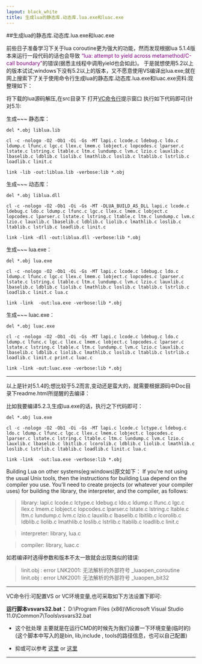 ```yaml
---
layout: black_white
title: 生成lua的静态库.动态库.lua.exe和luac.exe
---
```


##生成lua的静态库.动态库.lua.exe和luac.exe

前些日子准备学习下关于lua coroutine更为强大的功能，然而发现根据lua 5.1.4版本来运行一段代码的话也会导致 <font color="purple">“lua: attempt to yield across metamethod/C-call boundary”</font>的错误(据悉主线程中调用yield也会如此)。
于是就想使用5.2以上的版本试试;windows下没有5.2以上的版本，又不愿意使用VS编译出lua.exe;就在网上搜索下了关于使用命令行生成lua的静态库.动态库.lua.exe和luac.exe资料:现整理如下：

将下载的lua源码解压,在src目录下 打开[VC命令行](#jump)提示窗口 执行如下代码即可(针对5.1):
 
生成~~~ 静态库：
 
	del *.obj liblua.lib
	 
	cl -c -nologo -O2 -Ob1 -Oi -Gs -MT lapi.c lcode.c ldebug.c ldo.c ldump.c lfunc.c lgc.c llex.c lmem.c lobject.c lopcodes.c lparser.c lstate.c lstring.c ltable.c ltm.c lundump.c lvm.c lzio.c lauxlib.c lbaselib.c ldblib.c liolib.c lmathlib.c loslib.c ltablib.c lstrlib.c loadlib.c linit.c
	 
	link -lib -out:liblua.lib -verbose:lib *.obj
 
生成~~~ 动态库： 

	del *.obj liblua.dll
	 
	cl -c -nologo -O2 -Ob1 -Oi -Gs -MT -DLUA_BUILD_AS_DLL lapi.c lcode.c ldebug.c ldo.c ldump.c lfunc.c lgc.c llex.c lmem.c lobject.c lopcodes.c lparser.c lstate.c lstring.c ltable.c ltm.c lundump.c lvm.c lzio.c lauxlib.c lbaselib.c ldblib.c liolib.c lmathlib.c loslib.c ltablib.c lstrlib.c loadlib.c linit.c
	 
	link -link -dll -out:liblua.dll -verbose:lib *.obj
 
 
生成~~~ lua.exe：
 
	del *.obj lua.exe
	 
	cl -c -nologo -O2 -Ob1 -Oi -Gs -MT lapi.c lcode.c ldebug.c ldo.c ldump.c lfunc.c lgc.c llex.c lmem.c lobject.c lopcodes.c lparser.c lstate.c lstring.c ltable.c ltm.c lundump.c lvm.c lzio.c lauxlib.c lbaselib.c ldblib.c liolib.c lmathlib.c loslib.c ltablib.c lstrlib.c loadlib.c linit.c lua.c
	 
	link -link  -out:lua.exe -verbose:lib *.obj
 
生成~~~ luac.exe：
 
	del *.obj luac.exe
	 
	cl -c -nologo -O2 -Ob1 -Oi -Gs -MT lapi.c lcode.c ldebug.c ldo.c ldump.c lfunc.c lgc.c llex.c lmem.c lobject.c lopcodes.c lparser.c lstate.c lstring.c ltable.c ltm.c lundump.c lvm.c lzio.c lauxlib.c lbaselib.c ldblib.c liolib.c lmathlib.c loslib.c ltablib.c lstrlib.c loadlib.c linit.c print.c luac.c
	 
	link -link -out:luac.exe -verbose:lib *.obj

-----  

以上是针对5.1.4的;想比较于5.2而言,变动还是蛮大的，就需要根据源码中Doc目录下readme.html所提醒的去编译：

比如我要编译5.2.3,生成lua.exe的话，执行之下代码即可：

	del *.obj lua.exe   

	cl -c -nologo -O2 -Ob1 -Oi -Gs -MT lapi.c lcode.c lctype.c ldebug.c ldo.c ldump.c lfunc.c lgc.c llex.c lmem.c lobject.c lopcodes.c lparser.c lstate.c lstring.c ltable.c ltm.c lundump.c lvm.c lzio.c lauxlib.c lbaselib.c lbitlib.c lcorolib.c ldblib.c liolib.c lmathlib.c loslib.c lstrlib.c ltablib.c loadlib.c linit.c lua.c  

	link -link  -out:lua.exe -verbose:lib *.obj  

Building Lua on other systems(eg:windows)原文如下：
If you're not using the usual Unix tools, then the instructions for building Lua depend on the compiler you use. You'll need to create projects (or whatever your compiler uses) for building the library, the interpreter, and the compiler, as follows:

>library:
lapi.c lcode.c lctype.c ldebug.c ldo.c ldump.c lfunc.c lgc.c llex.c lmem.c lobject.c lopcodes.c lparser.c lstate.c lstring.c ltable.c ltm.c lundump.c lvm.c lzio.c lauxlib.c lbaselib.c lbitlib.c lcorolib.c ldblib.c liolib.c lmathlib.c loslib.c lstrlib.c ltablib.c loadlib.c linit.c

>interpreter:
library, lua.c

>compiler:
library, luac.c

如若编译时选得参数和版本不太一致就会出现类似的错误:
>linit.obj : error LNK2001: 无法解析的外部符号 _luaopen_coroutine
>linit.obj : error LNK2001: 无法解析的外部符号 _luaopen_bit32

-----   

<span id = "jump">VC命令行</span>:可配置VS or VC环境变量,也可采取如下方法设置下即可:

**运行脚本vsvars32.bat：**
D:\Program Files (x86)\Microsoft Visual Studio 11.0\Common7\Tools\vsvars32.bat

* 这个批处理 主要就是在运行CMD的时候先为我们设置一下环境变量(临时的) (这个脚本中写入的是bin, lib,include , tools的路径信息，也可以自己配置)

* 抑或可以参考 [这里](http://www.cppblog.com/ownwaterloo/archive/2009/04/15/80059.aspx) or [这里](http://www.cnblogs.com/bluestorm/p/3321558.html)

<script type="text/javascript" src="http://blogparts.giffy.me/0013/parts.js"></script>

-----